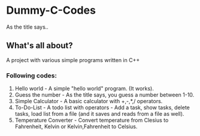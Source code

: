 # Dummy-C-Codes
As the title says.. 

## What's all about?
A project with various simple programs written in C++

### Following codes:

1. Hello world - A simple "hello world" program. (It works).
2. Guess the number - As the title says, you guess a number between 1-10. 
3. Simple Calculator - A basic calculator with +,-,*,/ operators.
4. To-Do-List - A todo list with operators - Add a task, show tasks, delete tasks, load list from a file (and it saves and reads from a file as well).
5. Temperature Converter - Convert temperature from Clesius to Fahrenheit, Kelvin or Kelvin,Fahrenheit to Celsius.

